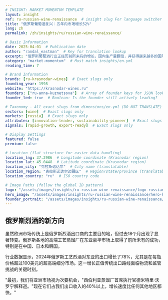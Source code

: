 ```yaml
---
# INSIGHT: MARKET MOMENTUM TEMPLATE
layout: insight
ref: ru-russian-wine-renaissance  # insight slug For language switcher
title: "俄罗斯葡萄酒复兴：五年内市场增长52%"
lang: zh
permalink: /zh/insights/ru/russian-wine-renaissance/

# Basic Information
date: 2025-04-01  # Publication date
author: "randal_eastman"  # Key for translation lookup
excerpt: "俄罗斯葡萄酒行业正经历前所未有的增长，国内生产量翻倍，并获得越来越多的国际认可。"
category: "market-momentum"  # Must match insights/en.yml
reading_time: 7

# Brand Information
brands: [ru-krasnodar-wines]  # Exact slugs only
founding_year: 1998
website: "https://krasnodar-wines.ru"
founders: ["ru-anna-kuznetsova"]  # Array of founder keys for JSON lookup
founder_led: true  # Boolean: Is the founder still actively leading?

# Taxonomy - All exact slugs from dimensions/en.yml (DO NOT TRANSLATE)
sectors: [wine]  # Exact slugs only
markets: [russia]  # Exact slugs only
attributes: [innovation-leader, sustainability-pioneer]  # Exact slugs only
signals: [rapid-growth, export-ready]  # Exact slugs only

# Display Settings
featured: false
premium: false

# Location (flat structure for easier data handling)
location_lng: 37.2986  # Longitude coordinate (Krasnodar region)
location_lat: 45.0448  # Latitude coordinate (Krasnodar region)
location_city: "克拉斯诺达尔"  # City name (translatable)
location_region: "克拉斯诺达尔边疆区"  # Region/state/province (translatable, optional)
location_country: "ru"  # ISO country code

# Image Paths (follow the global ID pattern)
logo: "/assets/images/insights/ru-russian-wine-renaissance/logo-russian-wine.jpg"
hero_image: "/assets/images/insights/ru-russian-wine-renaissance/hero-krasnodar-vineyard.jpg"
founder_portrait: "/assets/images/insights/ru-russian-wine-renaissance/founder-portrait-anna-kuznetsova.jpg"
---
```


## 俄罗斯烈酒的新方向

虽然欧洲市场传统上是俄罗斯烈酒出口商的主要目的地，但过去18个月出现了显著转变。俄罗斯各地的高端工艺蒸馏厂在东亚豪华市场上取得了前所未有的成功，特别是在中国、日本和韩国。

行业数据显示，2024年俄罗斯工艺烈酒对东亚的出口增长了78%，尤其是在每瓶价格超过100美元的超高端细分市场。这一增长正值传统出口路线面临物流和监管挑战的关键时刻。

"最初，我们将亚洲市场视为次要机会，"西伯利亚蒸馏厂首席执行官德米特里·沃罗宁解释道。"现在它们占我们出口收入的40%以上，增长速度比任何其他地区都快。"